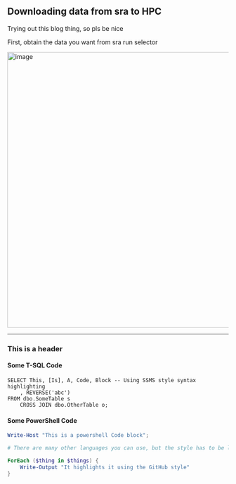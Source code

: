 ## Downloading data from sra to HPC

Trying out this blog thing, so pls be nice 

First, obtain the data you want from sra run selector

<img width="1658" height="628" alt="image" src="https://github.com/user-attachments/assets/b6e3b02e-2b97-4954-8990-92ee867fff84" />


---

### This is a header

#### Some T-SQL Code

```tsql
SELECT This, [Is], A, Code, Block -- Using SSMS style syntax highlighting
    , REVERSE('abc')
FROM dbo.SomeTable s
    CROSS JOIN dbo.OtherTable o;
```

#### Some PowerShell Code

```powershell
Write-Host "This is a powershell Code block";

# There are many other languages you can use, but the style has to be loaded first

ForEach ($thing in $things) {
    Write-Output "It highlights it using the GitHub style"
}
```
